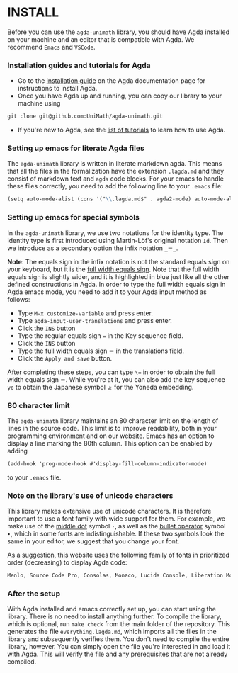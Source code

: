 # INSTALL

Before you can use the `agda-unimath` library, you should have Agda
installed on your machine and an editor that is compatible with Agda.
We recommend `Emacs` and `VSCode`.

### Installation guides and tutorials for Agda

 - Go to the [installation guide](https://agda.readthedocs.io/en/latest/getting-started/installation.html) on the Agda documentation page for instructions to install Agda.
 - Once you have Agda up and running, you can copy our library to your machine using
 ```md
 git clone git@github.com:UniMath/agda-unimath.git
 ```
 - If you're new to Agda, see the [list of tutorials](https://agda.readthedocs.io/en/latest/getting-started/tutorial-list.html) to learn how to use Agda.

### Setting up emacs for literate Agda files

The `agda-unimath` library is written in literate markdown agda. This means that all the files in the formalization have the extension `.lagda.md` and they consist of markdown text and `agda` code blocks. For your emacs to handle these files correctly, you need to add the following line to your `.emacs` file:

```md
(setq auto-mode-alist (cons '("\\.lagda.md$" . agda2-mode) auto-mode-alist))
```

### Setting up emacs for special symbols

In the `agda-unimath` library, we use two notations for the identity type. The identity type is first introduced using Martin-Löf's original notation `Id`. Then we introduce as a secondary option the infix notation `_＝_`.

**Note**: The equals sign in the infix notation is not the standard equals sign on your keyboard, but it is the [full width equals sign](https://www.fileformat.info/info/unicode/char/ff1d/index.htm). Note that the full width equals sign is slightly wider, and it is highlighted in blue just like all the other defined constructions in Agda. In order to type the full width equals sign in Agda emacs mode, you need to add it to your Agda input method as follows:

- Type `M-x customize-variable` and press enter.
- Type `agda-input-user-translations` and press enter.
- Click the `INS` button
- Type the regular equals sign `=` in the Key sequence field.
- Click the `INS` button
- Type the full width equals sign `＝` in the translations field.
- Click the `Apply and save` button.

After completing these steps, you can type `\=` in order to obtain the
full width equals sign `＝`. While you're at it, you can also add the
key sequence `yo` to obtain the Japanese symbol `ょ` for the Yoneda
embedding.

### 80 character limit

The `agda-unimath` library maintains an 80 character limit
on the length of lines in the source code. This limit is to improve
readability, both in your programming environment and on our website.
Emacs has an option to display a line marking the 80th column.
This option can be enabled by adding

```md
(add-hook 'prog-mode-hook #'display-fill-column-indicator-mode)
```

to your `.emacs` file.

### Note on the library's use of unicode characters

This library makes extensive use of unicode characters.
It is therefore important to use a font family with wide
support for them.
For example, we make use of the
[middle dot](https://www.compart.com/en/unicode/U+00B7) symbol `·`,
as well as the [bullet operator](https://www.compart.com/en/unicode/U+2219) symbol `∙`, which in some fonts are indistinguishable. If these two symbols look the same in your editor, we suggest that you change your font.

As a suggestion, this website uses the following family of fonts in prioritized order (decreasing) to display Agda code:
```css
Menlo, Source Code Pro, Consolas, Monaco, Lucida Console, Liberation Mono, DejaVu Sans Mono, Bitstream Vera Sans Mono, Courier New, monospace
```

### After the setup

With Agda installed and emacs correctly set up, you can start using the library. There is no need to install anything further. To compile the library, which is optional, run `make check` from the main folder of the repository. This generates the file `everything.lagda.md`, which imports all the files in the library and subsequently verifies them. You don't need to compile the entire library, however. You can simply open the file you're interested in and load it with Agda. This will verify the file and any prerequisites that are not already compiled.
